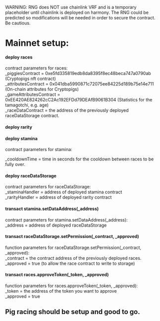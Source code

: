 WARNING:
RNG does NOT use chainlink VRF and is a temporary placeholder until chainlink is deployed on harmony. The RNG could be predicted so modifications will be needed in order to secure the contract. Be cautious.

# Mainnet setup:

#### deploy races

contract parameters for races:  
\_piggiesContract = 0xe5fd335819edb8da8395f8ec48beca747a0790ab (Cryptopigs nft contract)  
\_attributesContract = 0x041dba5990871c72075ee84225d189b75e14e711 (On-chain attributes for Cryptopigs)  
\_gameAttributesContract = 0xEE420AE824262cC2Ac192EFDd79DEAfB9061B304 (Statistics for the tamagotchi, e.g. age)  
\_raceDataContract = the address of the previously deployed raceDataStorage contract.

#### deploy rarity

#### deploy stamina

contract parameters for stamina:

\_cooldownTime = time in seconds for the cooldown between races to be fully over.

#### deploy raceDataStorage

contract parameters for raceDataStorage:  
\_staminaHandler = address of deployed stamina contract  
\_rarityHandler = address of deployed rarity contract

#### transact stamina.setDataAddress(\_address)

contract parameters for stamina.setDataAddress(\_address):  
\_address = address of deployed raceDataStorage

#### transact raceDataStorage.setPermission(\_contract, \_approved)

function parameters for raceDataStorage.setPermission(\_contract, \_approved):  
\_contract = the contract address of the previously deployed races.  
\_approved = true (to allow the race contract to write to storage)

#### transact races.approveToken(\_token, \_approved)

function parameters for races.approveToken(\_token, \_approved):  
\_token = the address of the token you want to approve  
\_approved = true

## Pig racing should be setup and good to go.
